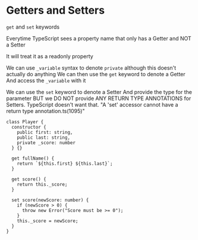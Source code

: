 # Getters and Setters

`get` and `set` keywords

Everytime TypeScript sees a property name that only has a Getter and NOT a Setter

It will treat it as a readonly property

We can use `_variable` syntax to denote `private` although this doesn't actually do anything
We can then use the `get` keyword to denote a Getter
And access the `_variable` with it

We can use the `set` keyword to denote a Setter
And provide the type for the parameter
BUT we DO NOT provide ANY RETURN TYPE ANNOTATIONS for Setters. TypeScript doesn't want that.
"A 'set' accessor cannot have a return type annotation.ts(1095)"

```
class Player {
  constructor {
    public first: string,
    public last: string,
    private _score: number
  } {}

  get fullName() {
    return `${this.first} ${this.last}`;
  }

  get score() {
    return this._score;
  }

  set score(newScore: number) {
    if (newScore > 0) {
      throw new Error("Score must be >= 0");
    }
    this._score = newScore;
  }
}
```
